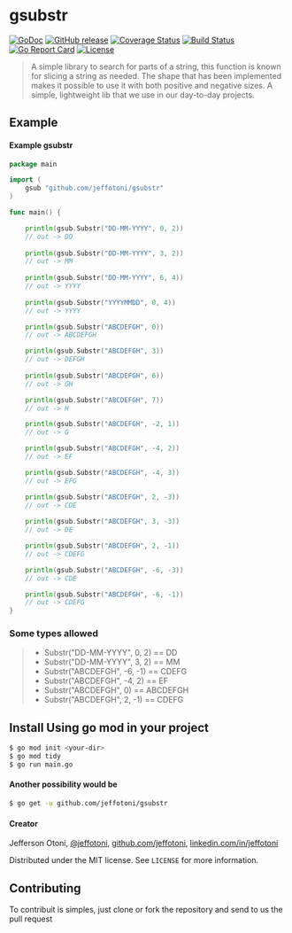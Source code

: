 # gsubstr

[![GoDoc][1]][2]
[![GitHub release][3]][4]
[![Coverage Status][5]][6]
[![Build Status][7]][8]
[![Go Report Card][9]][10]
[![License][11]][11]

[1]: https://godoc.org/github.com/jeffotoni/gsubstr?status.svg
[2]: https://godoc.org/github.com/jeffotoni/gsubstr
[3]: https://img.shields.io/github/v/release/jeffotoni/gsubstr?include_prereleases
[4]: https://github.com/jeffotoni/gsubstr/releases
[5]: https://coveralls.io/repos/github/jeffotoni/gsubstr/badge.svg?branch=master
[6]: https://coveralls.io/github/jeffotoni/gsubstr?branch=master
[7]: https://travis-ci.com/jeffotoni/gsubstr.svg?branch=master
[8]: https://travis-ci.com/jeffotoni/gsubstr
[9]: https://goreportcard.com/badge/github.com/jeffotoni/gsubstr
[10]: https://goreportcard.com/report/github.com/jeffotoni/gsubstr
[11]: https://img.shields.io/github/license/jeffotoni/gsubstr

>A simple library to search for parts of a string, this function is known for slicing a string as needed. The shape that has been implemented makes it possible to use it with both positive and negative sizes. A simple, lightweight lib that we use in our day-to-day projects.

## Example 

#### Example gsubstr
```go
package main

import (
	gsub "github.com/jeffotoni/gsubstr"
)

func main() {

    println(gsub.Substr("DD-MM-YYYY", 0, 2))
    // out -> DD
    
    println(gsub.Substr("DD-MM-YYYY", 3, 2))
    // out -> MM
    
    println(gsub.Substr("DD-MM-YYYY", 6, 4))
    // out -> YYYY
    
    println(gsub.Substr("YYYYMMDD", 0, 4))
    // out -> YYYY

    println(gsub.Substr("ABCDEFGH", 0))
    // out -> ABCDEFGH

    println(gsub.Substr("ABCDEFGH", 3))
    // out -> DEFGH
    
    println(gsub.Substr("ABCDEFGH", 6))
    // out -> GH

    println(gsub.Substr("ABCDEFGH", 7))
    // out -> H

    println(gsub.Substr("ABCDEFGH", -2, 1))
    // out -> G

    println(gsub.Substr("ABCDEFGH", -4, 2))
    // out -> EF

    println(gsub.Substr("ABCDEFGH", -4, 3))
    // out -> EFG

    println(gsub.Substr("ABCDEFGH", 2, -3))
    // out -> CDE
   
    println(gsub.Substr("ABCDEFGH", 3, -3))
    // out -> DE

    println(gsub.Substr("ABCDEFGH", 2, -1))
    // out -> CDEFG

    println(gsub.Substr("ABCDEFGH", -6, -3))
    // out -> CDE

    println(gsub.Substr("ABCDEFGH", -6, -1))
    // out -> CDEFG
}
```

### Some types allowed
> - Substr("DD-MM-YYYY", 0, 2) == DD
> - Substr("DD-MM-YYYY", 3, 2) == MM
> - Substr("ABCDEFGH", -6, -1) == CDEFG
> - Substr("ABCDEFGH", -4, 2)  == EF
> - Substr("ABCDEFGH", 0)      == ABCDEFGH
> - Substr("ABCDEFGH", 2, -1)  == CDEFG


## Install Using go mod in your project
```bash
$ go mod init <your-dir>
$ go mod tidy
$ go run main.go
``````

#### Another possibility would be
```bash
$ go get -u github.com/jeffotoni/gsubstr
```

#### Creator

Jefferson Otoni, [@jeffotoni](https://twitter.com/jeffotoni), [github.com/jeffotoni](https://github.com/jeffotoni), [linkedin.com/in/jeffotoni](https://www.linkedin.com/in/jeffotoni)   


Distributed under the MIT license. See ``LICENSE`` for more information.

## Contributing

To contribuit is simples, just clone or fork the repository and send to us the pull request